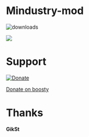 # Mindustry-mod
![downloads](https://img.shields.io/github/downloads/agzam4/Mindustry-mod/total?color=0090FF&style=for-the-badge)


[![](https://i.ytimg.com/vi/vd-77IpTxlg/hqdefault.jpg?sqp=-oaymwEcCNACELwBSFXyq4qpAw4IARUAAIhCGAFwAcABBg==&rs=AOn4CLB1JC1h1Ftb7tuL-ju17PpLeRlGNA)](https://www.youtube.com/watch?v=vd-77IpTxlg)

# Support
[![Donate](https://img.shields.io/badge/-Boosty-orange?style=for-the-badge&color=orange)](https://boosty.to/agzam4/donate)

[Donate on boosty](https://boosty.to/agzam4/donate)

# Thanks

**GikSt**
